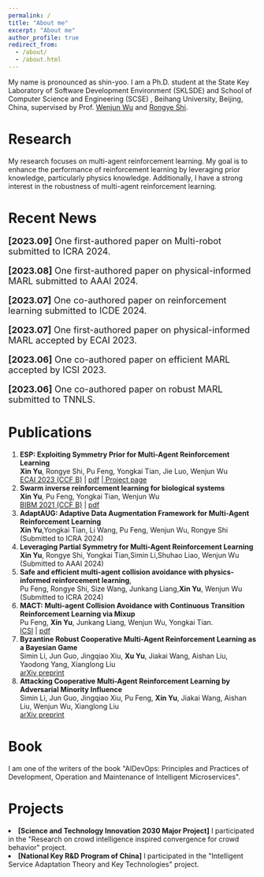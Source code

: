 ```yaml
---
permalink: /
title: "About me"
excerpt: "About me"
author_profile: true
redirect_from: 
  - /about/
  - /about.html
---
```


My name is pronounced as shin-yoo. I am a Ph.D. student at the State Key Laboratory of Software Development Environment (SKLSDE) and School of Computer Science and Engineering (SCSE) , Beihang University, Beijing, China, supervised by Prof. <a href="https://www.researchgate.net/profile/Wenjun-Wu-15">Wenjun Wu</a> and <a href="https://rongyeshi.github.io/">Rongye Shi</a>.

Research
======
My research focuses on multi-agent reinforcement learning. My goal is to enhance the performance of reinforcement learning by leveraging prior knowledge, particularly physics knowledge. Additionally, I have a strong interest in the robustness of multi-agent reinforcement learning.

Recent News
======
<p style="font-size:18px"> <strong>[2023.09]</strong> One first-authored paper on Multi-robot submitted to ICRA 2024.</p>
<p style="font-size:18px"> <strong>[2023.08]</strong> One first-authored paper on physical-informed MARL submitted to AAAI 2024.</p>
<p style="font-size:18px"> <strong>[2023.07]</strong> One co-authored paper on reinforcement learning submitted to ICDE 2024.</p>
<p style="font-size:18px"> <strong>[2023.07]</strong> One first-authored paper on physical-informed MARL accepted by ECAI 2023.</p>
<p style="font-size:18px"> <strong>[2023.06]</strong> One co-authored paper on efficient MARL accepted by ICSI 2023.</p>
<p style="font-size:18px"> <strong>[2023.06]</strong> One co-authored paper on robust MARL submitted to TNNLS.</p>


Publications
======
1. **ESP: Exploiting Symmetry Prior for Multi-Agent
Reinforcement Learning** <br>**Xin Yu**, Rongye Shi, Pu Feng, Yongkai Tian, Jie Luo, Wenjun Wu <br><a href="https://ecai2023.eu/">ECAI 2023 (CCF B)</a> $\vert$ <a href="../files/ecai.pdf">pdf</a> $\vert$<a href="https://xinyu-site.github.io/esp-marl"> Project page</a>
2. **Swarm inverse reinforcement learning for biological systems** <br>**Xin Yu**, Pu Feng, Yongkai Tian, Wenjun Wu<br><a href="https://ieeebibm.org/BIBM2021/">BIBM 2021 (CCF B)</a> $\vert$ <a href="../files/bibm.pdf">pdf</a> 
3. **AdaptAUG: Adaptive Data Augmentation Framework for Multi-Agent Reinforcement Learning** <br>**Xin Yu**,Yongkai Tian, Li Wang, Pu Feng, Wenjun Wu, Rongye Shi<br>  (Submitted to ICRA 2024)
4. **Leveraging Partial Symmetry for Multi-Agent Reinforcement Learning** <br>**Xin Yu**, Rongye Shi, Yongkai Tian,Simin Li,Shuhao Liao, Wenjun Wu <br> (Submitted to AAAI 2024)
5. **Safe and efficient multi-agent collision avoidance with physics-informed reinforcement learning**,<br>Pu Feng, Rongye Shi, Size Wang, Junkang Liang,**Xin Yu**, Wenjun Wu <br> (Submitted to ICRA 2024)
3. **MACT: Multi-agent Collision Avoidance with Continuous Transition Reinforcement Learning via Mixup** <br>Pu Feng, **Xin Yu**, Junkang Liang, Wenjun Wu, Yongkai Tian. <br><a href="https://link.springer.com/conference/swarm">ICSI</a> $\vert$ <a href="../files/icsi.pdf">pdf</a>
4. **Byzantine Robust Cooperative Multi-Agent Reinforcement Learning as a Bayesian Game** <br>Simin Li, Jun Guo, Jingqiao Xiu, **Xu Yu**, Jiakai Wang, Aishan Liu, Yaodong Yang, Xianglong Liu<br>
<a href="https://arxiv.org/pdf/2305.12872.pdf">arXiv preprint</a>
1. **Attacking Cooperative Multi-Agent Reinforcement Learning by Adversarial Minority Influence** <br>Simin Li, Jun Guo, Jingqiao Xiu, Pu Feng, **Xin Yu**, Jiakai Wang, Aishan Liu, Wenjun Wu, Xianglong Liu<br>
<a href="https://arxiv.org/pdf/2302.03322.pdf">arXiv preprint</a>

Book
======
I am one of the writers of the book "AIDevOps: Principles and Practices of Development, Operation and Maintenance of Intelligent Microservices".

Projects
======
  <li><strong>[Science and Technology Innovation 2030 Major Project]</strong> I participated in the "Research on crowd intelligence inspired convergence for crowd behavior" project.     
  </li>
  
  <li><strong>[National Key R&D Program of China]</strong> I participated in the "Intelligent Service Adaptation Theory and Key Technologies" project. 
</li>